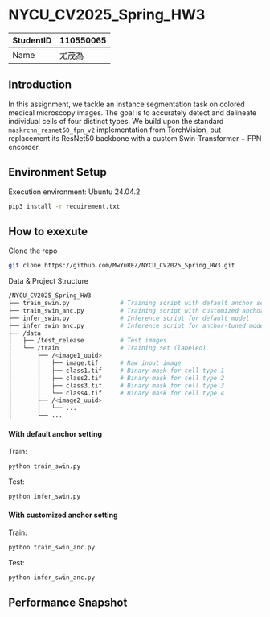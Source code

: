 # NYCU_CV2025_Spring_HW3
| StudentID |   110550065 |
| --------- | :-----|
| Name  |    尤茂為 |

## Introduction  
In this assignment, we tackle an instance segmentation task on colored medical microscopy images. The goal is to accurately detect and delineate individual cells of four distinct types. 
We build upon the standard `maskrcnn_resnet50_fpn_v2` implementation from TorchVision, but replacement its ResNet50 backbone with a custom Swin-Transformer + FPN encorder. 

## Environment Setup  
Execution environment: Ubuntu 24.04.2
```sh
pip3 install -r requirement.txt  
```

## How to exexute  
Clone the repo  
```sh
git clone https://github.com/MwYuREZ/NYCU_CV2025_Spring_HW3.git
```
Data & Project Structure  
```sh
/NYCU_CV2025_Spring_HW3
├── train_swin.py              # Training script with default anchor settings
├── train_swin_anc.py          # Training script with customized anchors
├── infer_swin.py              # Inference script for default model
├── infer_swin_anc.py          # Inference script for anchor-tuned model
├── /data
│   ├── /test_release          # Test images
│   └── /train                 # Training set (labeled)
│       ├── /<image1_uuid>
│       │   ├── image.tif      # Raw input image
│       │   ├── class1.tif     # Binary mask for cell type 1
│       │   ├── class2.tif     # Binary mask for cell type 2
│       │   ├── class3.tif     # Binary mask for cell type 3
│       │   └── class4.tif     # Binary mask for cell type 4
│       ├── /<image2_uuid>
│       │   └── ...
│       └── ...
```
#### With default anchor setting  
Train:  
```sh
python train_swin.py
```
Test:
```sh
python infer_swin.py
```
#### With customized anchor setting  
Train:  
```sh
python train_swin_anc.py
```
Test:
```sh
python infer_swin_anc.py
```

## Performance Snapshot  


